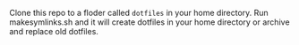 Clone this repo to a floder called `dotfiles` in your home directory. Run makesymlinks.sh and it will create dotfiles in your home directory or archive and replace old dotfiles.
